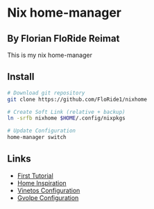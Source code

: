 # Nix home-manager

## By Florian FloRide Reimat

This is my nix home-manager

## Install

```sh
# Download git repository
git clone https://github.com/FloRide1/nixhome

# Create Soft Link (relative + backup)
ln -srfb nixhome $HOME/.config/nixpkgs

# Update Configuration
home-manager switch
```

## Links

- [First Tutorial](https://ghedam.at/24353/tutorial-getting-started-with-home-manager-for-nix)
- [Home Inspiration](https://github.com/an-nihil00/nixhome)
- [Vinetos Configuration](https://github.com/Vinetos/nix-vinetos)
- [Gvolpe Configuration](https://github.com/gvolpe/nix-config.git)
